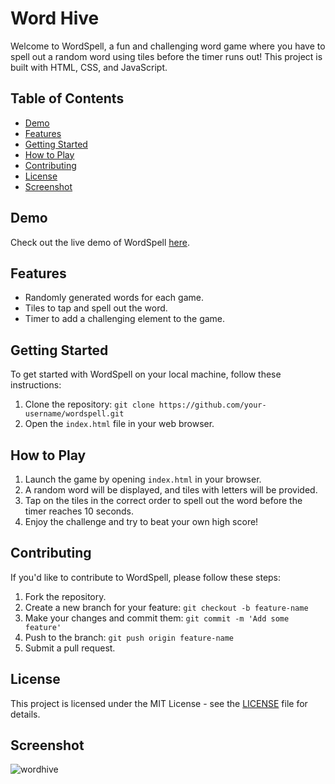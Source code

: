 # Word Hive

Welcome to WordSpell, a fun and challenging word game where you have to spell out a random word using tiles before the timer runs out! This project is built with HTML, CSS, and JavaScript.

## Table of Contents

- [Demo](#demo)
- [Features](#features)
- [Getting Started](#getting-started)
- [How to Play](#how-to-play)
- [Contributing](#contributing)
- [License](#license)
- [Screenshot](#screenshot)

## Demo

Check out the live demo of WordSpell [here](https://word-hive-project.vercel.app).

## Features

- Randomly generated words for each game.
- Tiles to tap and spell out the word.
- Timer to add a challenging element to the game.

## Getting Started

To get started with WordSpell on your local machine, follow these instructions:

1. Clone the repository: `git clone https://github.com/your-username/wordspell.git`
2. Open the `index.html` file in your web browser.

## How to Play

1. Launch the game by opening `index.html` in your browser.
2. A random word will be displayed, and tiles with letters will be provided.
3. Tap on the tiles in the correct order to spell out the word before the timer reaches 10 seconds.
4. Enjoy the challenge and try to beat your own high score!

## Contributing

If you'd like to contribute to WordSpell, please follow these steps:

1. Fork the repository.
2. Create a new branch for your feature: `git checkout -b feature-name`
3. Make your changes and commit them: `git commit -m 'Add some feature'`
4. Push to the branch: `git push origin feature-name`
5. Submit a pull request.

## License

This project is licensed under the MIT License - see the [LICENSE](LICENSE) file for details.

## Screenshot

![wordhive](https://github.com/preciousaffiah/Word-Hive-Project/assets/74688829/e017af00-091d-4965-8028-a7608ae0583e)
